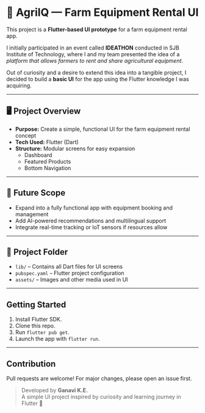# 🌾 AgrilQ — Farm Equipment Rental UI

This project is a **Flutter-based UI prototype** for a farm equipment rental app.

I initially participated in an event called **IDEATHON** conducted in SJB Institute of Technology, where I and my team presented the idea of a *platform that allows farmers to rent and share agricultural equipment*.  

Out of curiosity and a desire to extend this idea into a tangible project, I decided to build a **basic UI** for the app using the Flutter knowledge I was acquiring.  

---

## 🖥️ Project Overview

- **Purpose:** Create a simple, functional UI for the farm equipment rental concept  
- **Tech Used:** Flutter (Dart)  
- **Structure:** Modular screens for easy expansion  
  - Dashboard  
  - Featured Products  
  - Bottom Navigation  

---

## 🌱 Future Scope

- Expand into a fully functional app with equipment booking and management  
- Add AI-powered recommendations and multilingual support  
- Integrate real-time tracking or IoT sensors if resources allow  

---

## 📂 Project Folder

- `lib/` – Contains all Dart files for UI screens  
- `pubspec.yaml` – Flutter project configuration  
- `assets/` – Images and other media used in UI  

---

## Getting Started

1. Install Flutter SDK.
2. Clone this repo.
3. Run `flutter pub get`.
4. Launch the app with `flutter run`.
   
---

## Contribution

Pull requests are welcome! For major changes, please open an issue first.

> Developed by **Ganavi K.E.**  
> A simple UI project inspired by curiosity and learning journey in Flutter 🚀
